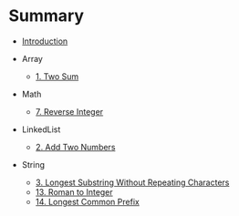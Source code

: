 # Summary

* [Introduction](README.md)

* Array

  * [1. Two Sum](/problems/two-sum.md)

* Math

  * [7. Reverse Integer](/problems/reverse-integer.md)

* LinkedList

  * [2. Add Two Numbers](/problems/add-two-numbers.md)

* String

  * [3. Longest Substring Without Repeating Characters](/problems/longest-substring-without-repeating-characters.md)
  * [13. Roman to Integer](/problems/roman-to-integer.md)
  * [14. Longest Common Prefix](/problems/longest-common-prefix.md)



